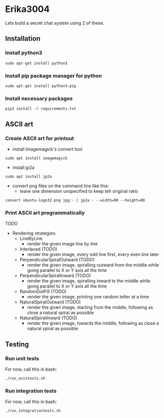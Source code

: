 # Erika3004

Lets build a secret chat system using 2 of these.


## Installation 

### Install python3
```
sudo apt-get install python3
```

### Install pip package manager for python
```
sudo apt-get install python3-pip
```

### Install necessary packages
```
pip3 install -r requirements.txt
```


## ASCII art

### Create ASCII art for printout

* install Imagemagick's convert tool
```
sudo apt install imagemagick 
```
* install jp2a
```
sudo apt install jp2a
```
* convert png files on the command line like this: 
  * leave one dimension unspecified to keep teh original ratio
```
convert ubuntu-logo32.png jpg:- | jp2a - --width=80 --height=80
```

### Print ASCII art programmatically 

TODO 

* Rendering strategies:
  * LineByLine
    * render the given image line by line 
  * Interlaced (TODO)
    * render the given image, every odd line first, every even line later
  * PerpendicularSpiralOutward (TODO)
    * render the given image, spiralling outward from the middle while going parallel to X or Y axis all the time
  * PerpendicularSpiralInward (TODO)
    * render the given image, spiralling inward to the middle while going parallel to X or Y axis all the time
  * RandomDotFill (TODO)
    * render the given image, printing one random letter at a time
  * NaturalSpiralOutward (TODO)
    * render the given image, starting from the middle, following as close a natural spiral as possible
  * NaturalSpiralInward (TODO)
    * render the given image, towards the middle, following as close a natural spiral as possible


## Testing

### Run unit tests

For now, call this in bash: 
```
./run_unittests.sh
```


### Run integration tests

For now, call this in bash: 
```
./run_integrationtests.sh
```
